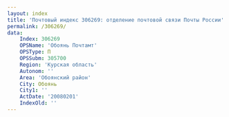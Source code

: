 ```yaml
---
layout: index
title: 'Почтовый индекс 306269: отделение почтовой связи Почты России'
permalink: /306269/
data:
    Index: 306269
    OPSName: 'Обоянь Почтамт'
    OPSType: П
    OPSSubm: 305700
    Region: 'Курская область'
    Autonom: ''
    Area: 'Обоянский район'
    City: Обоянь
    City1: ''
    ActDate: '20080201'
    IndexOld: ''
---
```

